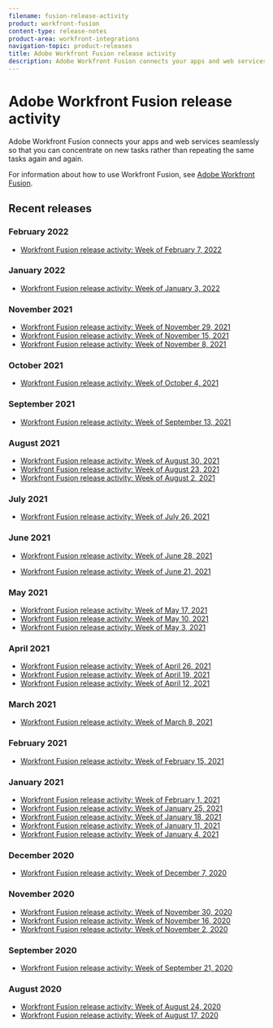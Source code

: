 ```yaml
---
filename: fusion-release-activity
product: workfront-fusion
content-type: release-notes
product-area: workfront-integrations
navigation-topic: product-releases
title: Adobe Workfront Fusion release activity
description: Adobe Workfront Fusion connects your apps and web services seamlessly so that you can concentrate on new tasks rather than repeating the same tasks again and again.
---
```


# Adobe Workfront Fusion release activity

Adobe Workfront Fusion connects your apps and web services seamlessly so that you can concentrate on new tasks rather than repeating the same tasks again and again.

For information about how to use Workfront Fusion, see [Adobe Workfront Fusion](../../../workfront-fusion/workfront-fusion-2.md).

## Recent releases

### February 2022

  <!--
  Workfront Fusion release activity: Week of February 14, 2022
  -->

* [Workfront Fusion release activity: Week of February 7, 2022](../../../product-announcements/product-releases/fusion-release-activity/fusion-feb-7-21.md)

### January 2022

* [Workfront Fusion release activity: Week of January 3, 2022](../../../product-announcements/product-releases/fusion-release-activity/fusion-jan-3-22.md)

### November 2021

* [Workfront Fusion release activity: Week of November 29, 2021](../../../product-announcements/product-releases/fusion-release-activity/fusion-nov-29-21.md) 
* [Workfront Fusion release activity: Week of November 15, 2021](../../../product-announcements/product-releases/fusion-release-activity/fusion-nov-15-21.md) 
* [Workfront Fusion release activity: Week of November 8, 2021](../../../product-announcements/product-releases/fusion-release-activity/fusion-nov-8-21.md)

### October 2021

* [Workfront Fusion release activity: Week of October 4, 2021](../../../product-announcements/product-releases/fusion-release-activity/fusion-oct-4-21.md)

### September 2021

* [Workfront Fusion release activity: Week of September 13, 2021](../../../product-announcements/product-releases/fusion-release-activity/fusion-sept-13-21.md)

### August 2021

* [Workfront Fusion release activity: Week of August 30, 2021](../../../product-announcements/product-releases/fusion-release-activity/fusion-aug-30-21.md) 
* [Workfront Fusion release activity: Week of August 23, 2021](../../../product-announcements/product-releases/fusion-release-activity/fusion-aug-23-21.md) 
* [Workfront Fusion release activity: Week of August 2, 2021](../../../product-announcements/product-releases/fusion-release-activity/fusion-aug-2.md)

### July 2021

* [Workfront Fusion release activity: Week of July 26, 2021](../../../product-announcements/product-releases/fusion-release-activity/fusion-jul-26.md)

### June 2021

* [Workfront Fusion release activity: Week of June 28, 2021](../../../product-announcements/product-releases/fusion-release-activity/fusion-jun-28.md)

* [Workfront Fusion release activity: Week of June 21, 2021](../../../product-announcements/product-releases/fusion-release-activity/fusion-jun-21.md)

### May 2021

* [Workfront Fusion release activity: Week of May 17, 2021](../../../product-announcements/product-releases/fusion-release-activity/fusion-may-17.md) 
* [Workfront Fusion release activity: Week of May 10, 2021](../../../product-announcements/product-releases/fusion-release-activity/fusion-may-10.md) 
* [Workfront Fusion release activity: Week of May 3, 2021](../../../product-announcements/product-releases/fusion-release-activity/fusion-may-3.md)

### April 2021

* [Workfront Fusion release activity: Week of April 26, 2021](../../../product-announcements/product-releases/fusion-release-activity/fusion-apr-26.md) 
* [Workfront Fusion release activity: Week of April 19, 2021](../../../product-announcements/product-releases/fusion-release-activity/fusion-apr-19.md) 
* [Workfront Fusion release activity: Week of April 12, 2021](../../../product-announcements/product-releases/fusion-release-activity/fusion-apr-12.md)

### March 2021

* [Workfront Fusion release activity: Week of March 8, 2021](../../../product-announcements/product-releases/fusion-release-activity/fusion-mar-8.md)

### February 2021

* [Workfront Fusion release activity: Week of February 15, 2021](../../../product-announcements/product-releases/fusion-release-activity/fusion-feb-15.md)

### January 2021

* [Workfront Fusion release activity: Week of February 1, 2021](../../../product-announcements/product-releases/fusion-release-activity/fusion-feb-1.md) 
* [Workfront Fusion release activity: Week of January 25, 2021](../../../product-announcements/product-releases/fusion-release-activity/fusion-jan-25.md) 
* [Workfront Fusion release activity: Week of January 18, 2021](../../../product-announcements/product-releases/fusion-release-activity/fusion-jan-18.md) 
* [Workfront Fusion release activity: Week of January 11, 2021](../../../product-announcements/product-releases/fusion-release-activity/fusion-jan-11.md) 
* [Workfront Fusion release activity: Week of January 4, 2021](../../../product-announcements/product-releases/fusion-release-activity/fusion-jan-4.md)

### December 2020

* [Workfront Fusion release activity: Week of December 7, 2020](../../../product-announcements/product-releases/fusion-release-activity/fusion-release-archive/fusion-release-archive-2020/fusion-dec-7.md)

### November 2020

* [Workfront Fusion release activity: Week of November 30, 2020](../../../product-announcements/product-releases/fusion-release-activity/fusion-release-archive/fusion-release-archive-2020/fusion-nov-30.md) 
* [Workfront Fusion release activity: Week of November 16, 2020](../../../product-announcements/product-releases/fusion-release-activity/fusion-release-archive/fusion-release-archive-2020/fusion-nov-16.md) 
* [Workfront Fusion release activity: Week of November 2, 2020](../../../product-announcements/product-releases/fusion-release-activity/fusion-release-archive/fusion-release-archive-2020/fusion-nov-2.md)

### September 2020

* [Workfront Fusion release activity: Week of September 21, 2020](../../../product-announcements/product-releases/fusion-release-activity/fusion-release-archive/fusion-release-archive-2020/fusion-sept-21.md)

### August 2020

* [Workfront Fusion release activity: Week of August 24, 2020](../../../product-announcements/product-releases/fusion-release-activity/fusion-release-archive/fusion-release-archive-2020/fusion-aug-24.md) 
* [Workfront Fusion release activity: Week of August 17, 2020](../../../product-announcements/product-releases/fusion-release-activity/fusion-release-archive/fusion-release-archive-2020/fusion-aug-17.md)

